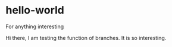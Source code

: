 # hello-world
For anything interesting

Hi there, I am testing the function of branches. It is so interesting.
